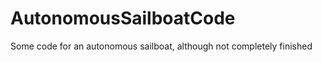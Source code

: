 AutonomousSailboatCode
======================

Some code for an autonomous sailboat, although not completely finished
